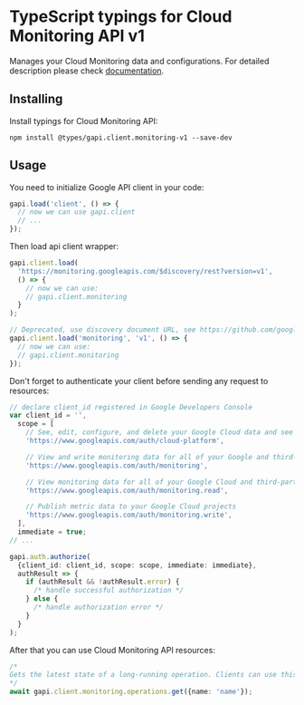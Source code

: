 # TypeScript typings for Cloud Monitoring API v1

Manages your Cloud Monitoring data and configurations.
For detailed description please check [documentation](https://cloud.google.com/monitoring/api/).

## Installing

Install typings for Cloud Monitoring API:

```
npm install @types/gapi.client.monitoring-v1 --save-dev
```

## Usage

You need to initialize Google API client in your code:

```typescript
gapi.load('client', () => {
  // now we can use gapi.client
  // ...
});
```

Then load api client wrapper:

```typescript
gapi.client.load(
  'https://monitoring.googleapis.com/$discovery/rest?version=v1',
  () => {
    // now we can use:
    // gapi.client.monitoring
  }
);
```

```typescript
// Deprecated, use discovery document URL, see https://github.com/google/google-api-javascript-client/blob/master/docs/reference.md#----gapiclientloadname----version----callback--
gapi.client.load('monitoring', 'v1', () => {
  // now we can use:
  // gapi.client.monitoring
});
```

Don't forget to authenticate your client before sending any request to resources:

```typescript
// declare client_id registered in Google Developers Console
var client_id = '',
  scope = [
    // See, edit, configure, and delete your Google Cloud data and see the email address for your Google Account.
    'https://www.googleapis.com/auth/cloud-platform',

    // View and write monitoring data for all of your Google and third-party Cloud and API projects
    'https://www.googleapis.com/auth/monitoring',

    // View monitoring data for all of your Google Cloud and third-party projects
    'https://www.googleapis.com/auth/monitoring.read',

    // Publish metric data to your Google Cloud projects
    'https://www.googleapis.com/auth/monitoring.write',
  ],
  immediate = true;
// ...

gapi.auth.authorize(
  {client_id: client_id, scope: scope, immediate: immediate},
  authResult => {
    if (authResult && !authResult.error) {
      /* handle successful authorization */
    } else {
      /* handle authorization error */
    }
  }
);
```

After that you can use Cloud Monitoring API resources: <!-- TODO: make this work for multiple namespaces -->

```typescript
/*
Gets the latest state of a long-running operation. Clients can use this method to poll the operation result at intervals as recommended by the API service.
*/
await gapi.client.monitoring.operations.get({name: 'name'});
```
